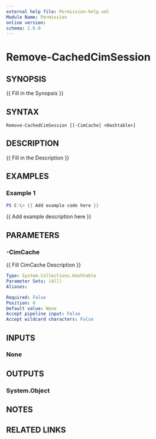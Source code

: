 ```yaml
---
external help file: Permission-help.xml
Module Name: Permission
online version:
schema: 2.0.0
---
```


# Remove-CachedCimSession

## SYNOPSIS
{{ Fill in the Synopsis }}

## SYNTAX

```
Remove-CachedCimSession [[-CimCache] <Hashtable>]
```

## DESCRIPTION
{{ Fill in the Description }}

## EXAMPLES

### Example 1
```powershell
PS C:\> {{ Add example code here }}
```

{{ Add example description here }}

## PARAMETERS

### -CimCache
{{ Fill CimCache Description }}

```yaml
Type: System.Collections.Hashtable
Parameter Sets: (All)
Aliases:

Required: False
Position: 0
Default value: None
Accept pipeline input: False
Accept wildcard characters: False
```

## INPUTS

### None

## OUTPUTS

### System.Object
## NOTES

## RELATED LINKS
